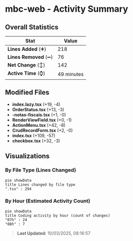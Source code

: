 # mbc-web - Activity Summary 

## Overall Statistics

| Stat                   | Value                                                             |
| ---------------------- | ----------------------------------------------------------------- |
| **Lines Added** (➕)   | 218                                          |
| **Lines Removed** (➖) | 76                                        |
| **Net Change** (↕)    | 142                |
| **Active Time** (⌚)   | 49 minutes |


## Modified Files
- **index.lazy.tsx** (+19, -4)
- **OrderStatus.tsx** (+13, -3)
- **-notas-fiscais.tsx** (+1, -0)
- **RenderViewField.tsx** (+0, -1)
- **ActionMenu.tsx** (+42, -8)
- **CrudRecordForm.tsx** (+2, -0)
- **index.tsx** (+109, -57)
- **checkbox.tsx** (+32, -3)

## Visualizations

### By File Type (Lines Changed)

```mermaid
pie showData
title Lines changed by file type
".tsx" : 294
```

### By Hour (Estimated Activity Count)

```mermaid
pie showData
title Coding activity by hour (count of changes)
"07h" : 24
"08h" : 7
```


> **Last Updated:** 10/03/2025, 08:16:57